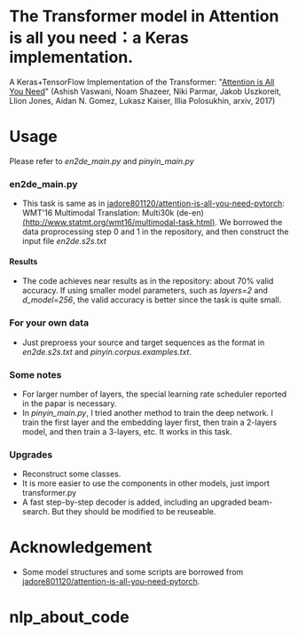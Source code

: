 # The Transformer model in Attention is all you need：a Keras implementation.
A Keras+TensorFlow Implementation of the Transformer: "[Attention is All You Need](https://arxiv.org/abs/1706.03762)" (Ashish Vaswani, Noam Shazeer, Niki Parmar, Jakob Uszkoreit, Llion Jones, Aidan N. Gomez, Lukasz Kaiser, Illia Polosukhin, arxiv, 2017)

# Usage
Please refer to *en2de_main.py* and *pinyin_main.py*
### en2de_main.py
- This task is same as in [jadore801120/attention-is-all-you-need-pytorch](https://github.com/jadore801120/attention-is-all-you-need-pytorch): WMT'16 Multimodal Translation: Multi30k (de-en) [(http://www.statmt.org/wmt16/multimodal-task.html)](http://www.statmt.org/wmt16/multimodal-task.html). We borrowed the data proprocessing step 0 and 1 in the repository, and then construct the input file *en2de.s2s.txt*
#### Results
- The code achieves near results as in the repository: about 70% valid accuracy. 
If using smaller model parameters, such as *layers=2* and *d_model=256*, the valid accuracy is better since the task is quite small.
### For your own data
- Just preproess your source and target sequences as the format in *en2de.s2s.txt* and *pinyin.corpus.examples.txt*.
### Some notes
- For larger number of layers, the special learning rate scheduler reported in the papar is necessary.
- In *pinyin_main.py*, I tried another method to train the deep network. I train the first layer and the embedding layer first, then train a 2-layers model, and then train a 3-layers, etc. It works in this task.

### Upgrades 
- Reconstruct some classes. 
- It is more easier to use the components in other models, just import transformer.py
- A fast step-by-step decoder is added, including an upgraded beam-search. But they should be modified to be reuseable.

# Acknowledgement
- Some model structures and some scripts are borrowed from [jadore801120/attention-is-all-you-need-pytorch](https://github.com/jadore801120/attention-is-all-you-need-pytorch).
# nlp_about_code
